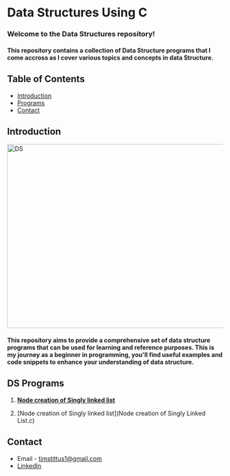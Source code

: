 # Data Structures Using C

<h3>Welcome to the Data Structures repository! </h3>
<h4>This repository contains a collection of Data Structure programs that I come accross as I cover various topics and concepts in data Structure.</h4>

## Table of Contents

- [Introduction](#introduction)
- [Programs](#programs)
- [Contact](#contact)

## Introduction

<img align="center" alt="DS" width="900" height="430" src="https://www.mygreatlearning.com/blog/wp-content/uploads/2020/07/BLOG-Images_7-7-2020-06.png">

<h4>This repository aims to provide a comprehensive set of data structure programs that can be used for learning and reference purposes. This is my journey as a beginner in programming, you'll find useful examples and code snippets to enhance your understanding of data structure.</h4>

## DS Programs

1. **[Node creation of Singly linked list](https://github.com/your-username/your-repo/blob/main/NodecreationofSinglyLinkedList.c)**

1. [Node creation of Singly linked list](Node creation of Singly Linked List.c)

## Contact

- Email - timstittus1@gmail.com
- [LinkedIn](https://www.linkedin.com/in/tims-tittus/)
